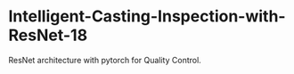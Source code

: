 # Intelligent-Casting-Inspection-with-ResNet-18
ResNet architecture with pytorch for Quality Control.
